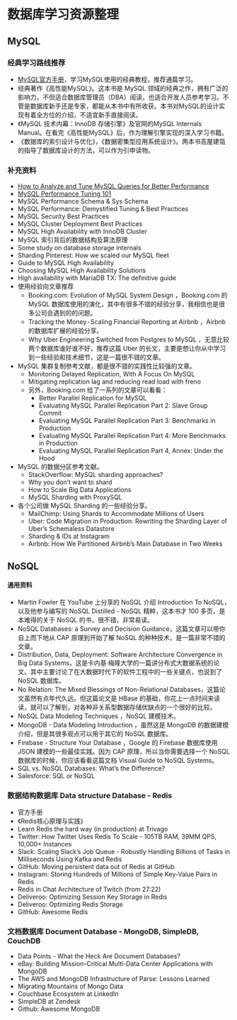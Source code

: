 数据库学习资源整理
=======

## MySQL

### 经典学习路线推荐

- [MySQL官方手册](https://dev.mysql.com/doc/refman/5.6/en/)，学习MySQL使用的经典教程，推荐通篇学习。
- 经典著作《高性能MySQL》。这本书是 MySQL 领域的经典之作，拥有广泛的影响力。不但适合数据库管理员（DBA）阅读，也适合开发人员参考学习。不管是数据库新手还是专家，都能从本书中有所收获。本书对MySQL的设计实现有着全方位的介绍，不适宜新手直接阅读。
- 《MySQL 技术内幕：InnoDB 存储引擎》及官网的MySQL Internals Manual。在看完《高性能MySQL》后，作为理解引擎实现的深入学习书籍。
- 《数据库的索引设计与优化》，《数据密集型应用系统设计》。两本书高屋建瓴的指导了数据库设计的方法，可以作为引申读物。

### 补充资料

- [How to Analyze and Tune MySQL Queries for Better Performance](https://www.youtube.com/watch?v=EEklkdkuSfM)
- [MySQL Performance Tuning 101](https://www.youtube.com/watch?v=RMwCrtqvkM0)
- MySQL Performance Schema & Sys Schema
- MySQL Performance: Demystified Tuning & Best Practices
- MySQL Security Best Practices
- MySQL Cluster Deployment Best Practices
- MySQL High Availability with InnoDB Cluster
- MySQL 索引背后的数据结构及算法原理
- Some study on database storage internals
- Sharding Pinterest: How we scaled our MySQL fleet
- Guide to MySQL High Availability
- Choosing MySQL High Availability Solutions
- High availability with MariaDB TX: The definitive guide
- 使用经验向文章推荐
  - Booking.com: Evolution of MySQL System Design ，Booking.com 的 MySQL 数据库使用的演化，其中有很多不错的经验分享，我相信也是很多公司会遇到的的问题。
  - Tracking the Money - Scaling Financial Reporting at Airbnb ，Airbnb 的数据库扩展的经验分享。
  - Why Uber Engineering Switched from Postgres to MySQL ，无意比较两个数据库谁好谁不好，推荐这篇 Uber 的长文，主要是想让你从中学习到一些经验和技术细节，这是一篇很不错的文章。
- MySQL 集群复制参考文献，都是很不错的实践性比较强的文章。
  - Monitoring Delayed Replication, With A Focus On MySQL
  - Mitigating replication lag and reducing read load with freno
  - 另外，Booking.com 给了一系列的文章可以看看：
    - Better Parallel Replication for MySQL
    - Evaluating MySQL Parallel Replication Part 2: Slave Group Commit
    - Evaluating MySQL Parallel Replication Part 3: Benchmarks in Production
    - Evaluating MySQL Parallel Replication Part 4: More Benchmarks in Production 
    - Evaluating MySQL Parallel Replication Part 4, Annex: Under the Hood
- MySQL 的数据分区参考文献。
  - StackOverflow: MySQL sharding approaches?
  - Why you don’t want to shard
  - How to Scale Big Data Applications
  - MySQL Sharding with ProxySQL
- 各个公司做 MySQL Sharding 的一些经验分享。
  - MailChimp: Using Shards to Accommodate Millions of Users 
  - Uber: Code Migration in Production: Rewriting the Sharding Layer of Uber’s Schemaless Datastore
  - Sharding & IDs at Instagram
  - Airbnb: How We Partitioned Airbnb’s Main Database in Two Weeks

## NoSQL

#### 通用资料

- Martin Fowler 在 YouTube 上分享的 NoSQL 介绍 Introduction To NoSQL， 以及他参与编写的 NoSQL Distilled - NoSQL 精粹，这本书才 100 多页，是本难得的关于 NoSQL 的书，很不错，非常易读。
- NoSQL Databases: a Survey and Decision Guidance，这篇文章可以带你自上而下地从 CAP 原理到开始了解 NoSQL 的种种技术，是一篇非常不错的文章。
- Distribution, Data, Deployment: Software Architecture Convergence in Big Data Systems，这是卡内基·梅隆大学的一篇讲分布式大数据系统的论文。其中主要讨论了在大数据时代下的软件工程中的一些关键点，也说到了 NoSQL 数据库。
- No Relation: The Mixed Blessings of Non-Relational Databases，这篇论文虽然有点年代久远。但这篇论文是 HBase 的基础，你花上一点时间来读读，就可以了解到，对各种非关系型数据存储优缺点的一个很好的比较。
- NoSQL Data Modeling Techniques ，NoSQL 建模技术。
- MongoDB - Data Modeling Introduction ，虽然这是 MongoDB 的数据建模介绍，但是其很多观点可以用于其它的 NoSQL 数据库。
- Firebase - Structure Your Database ，Google 的 Firebase 数据库使用 JSON 建模的一些最佳实践。因为 CAP 原理，所以当你需要选择一个 NoSQL 数据库的时候，你应该看看这篇文档 Visual Guide to NoSQL Systems。
- SQL vs. NoSQL Databases: What’s the Difference?
- Salesforce: SQL or NoSQL

### 数据结构数据库 Data structure Database   -   Redis

- 官方手册
- 《Redis核心原理与实践》
- Learn Redis the hard way (in production) at Trivago
- Twitter: How Twitter Uses Redis To Scale - 105TB RAM, 39MM QPS, 10,000+ Instances 
- Slack: Scaling Slack’s Job Queue - Robustly Handling Billions of Tasks in Milliseconds Using Kafka and Redis
- GitHub: Moving persistent data out of Redis at GitHub
- Instagram: Storing Hundreds of Millions of Simple Key-Value Pairs in Redis
- Redis in Chat Architecture of Twitch (from 27:22)
- Deliveroo: Optimizing Session Key Storage in Redis
- Deliveroo: Optimizing Redis Storage
- GitHub: Awesome Redis

### 文档数据库 Document Database - MongoDB, SimpleDB, CouchDB

- Data Points - What the Heck Are Document Databases?
- eBay: Building Mission-Critical Multi-Data Center Applications with MongoDB
- The AWS and MongoDB Infrastructure of Parse: Lessons Learned
- Migrating Mountains of Mongo Data
- Couchbase Ecosystem at LinkedIn
- SimpleDB at Zendesk
- Github: Awesome MongoDB
